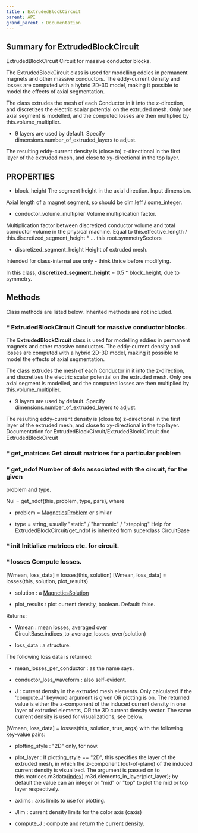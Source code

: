 ```yaml
---
title : ExtrudedBlockCircuit
parent: API
grand_parent : Documentation
---
```

## Summary for ExtrudedBlockCircuit
ExtrudedBlockCircuit Circuit for massive conductor blocks.

The ExtrudedBlockCircuit class is used for modelling eddies in
permanent magnets and other massive conductors. The eddy-current
density and losses are computed with a hybrid 2D-3D model, making it
possible to model the effects of axial segmentation.

The class extrudes the mesh of each Conductor in it into the
z-direction, and discretizes the electric scalar potential on the
extruded mesh. Only one axial segment is modelled, and the computed
losses are then multiplied by this.volume_multiplier.

* 9 layers are used by default. Specify dimensions.number_of_extruded_layers
to adjust.

The resulting eddy-current density is (close to) z-directional in the
first layer of the extruded mesh, and close to xy-directional in the
top layer.
## PROPERTIES
* block_height The segment height in the axial direction. Input
dimension.

Axial length of a magnet segment, so should be dim.leff /
some_integer.

* conductor_volume_multiplier Volume multiplication factor.

Multiplication factor between discretized conductor volume and
total conductor volume in the physical machine. Equal to
this.effective_length / this.discretized_segment_height * ...
this.root.symmetrySectors

* discretized_segment_height Height of extruded mesh.

Intended for class-internal use only - think thrice before
modifying.

In this class, **discretized_segment_height** = 0.5 * block_height,
due to symmetry.

## Methods
Class methods are listed below. Inherited methods are not included.
### * ExtrudedBlockCircuit Circuit for massive conductor blocks.

The **ExtrudedBlockCircuit** class is used for modelling eddies in
permanent magnets and other massive conductors. The eddy-current
density and losses are computed with a hybrid 2D-3D model, making it
possible to model the effects of axial segmentation.

The class extrudes the mesh of each Conductor in it into the
z-direction, and discretizes the electric scalar potential on the
extruded mesh. Only one axial segment is modelled, and the computed
losses are then multiplied by this.volume_multiplier.

* 9 layers are used by default. Specify dimensions.number_of_extruded_layers
to adjust.

The resulting eddy-current density is (close to) z-directional in the
first layer of the extruded mesh, and close to xy-directional in the
top layer.
Documentation for ExtrudedBlockCircuit/ExtrudedBlockCircuit
doc ExtrudedBlockCircuit

### * get_matrices Get circuit matrices for a particular problem

### * get_ndof Number of dofs associated with the circuit, for the given
problem and type.

Nui = get_ndof(this, problem, type, pars), where

* problem = [MagneticsProblem](MagneticsProblem.html) or similar

* type = string, usually "static" / "harmonic" / "stepping"
Help for ExtrudedBlockCircuit/get_ndof is inherited from superclass CircuitBase

### * init Initialize matrices etc. for circuit.

### * losses Compute losses.

[Wmean, loss_data] = losses(this, solution)
[Wmean, loss_data] = losses(this, solution, plot_results)

* solution : a [MagneticsSolution](MagneticsSolution.html)

* plot_results : plot current density, boolean. Default: false.

Returns:

* Wmean : mean losses, averaged over CircuitBase.indices_to_average_losses_over(solution)

* loss_data : a structure.

The following loss data is returned:

* mean_losses_per_conductor : as the name says.

* conductor_loss_waveform : also self-evident.

* J : current density in the extruded mesh elements. Only calculated if
the 'compute_J' keyword argument is given OR plotting is on. The returned
value is either the z-component of the induced
current density in one layer of extruded elements, OR the 3D current
density vector. The same current density is used for visualizations,
see below.

[Wmean, loss_data] = losses(this, solution, true, args) with the following
key-value pairs:

* plotting_style : "2D" only, for now.

* plot_layer : If plotting_style == "2D", this specifies the layer of
the extruded mesh, in which the z-component (out-of-plane) of the
induced current density is visualized. The argument is passed on to
this.matrices.m3data([index](index.html)).m3d.elements_in_layer(plot_layer); by
default the value can an integer or "mid" or "top" to plot the mid or
top layer respectively.

* axlims : axis limits to use for plotting.

* Jlim : current density limits for the color axis (caxis)

* compute_J : compute and return the current density.

